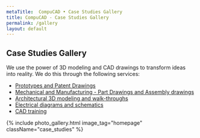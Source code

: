 ```yaml
---
metaTitle:  CompuCAD • Case Studies Gallery
title: CompuCAD - Case Studies Gallery
permalink: /gallery
layout: default
---
```


## Case Studies Gallery

We use the power of 3D modeling and CAD drawings to transform ideas into reality. We do this through the following services:

 - [Prototypes and Patent Drawings](/gallery/prototypes)
 - [Mechanical and Manufacturing - Part Drawings and Assembly drawings](/gallery/mechanical-and-manufacturing)
 - [Architectural 3D modeling and walk-throughs](/gallery/architectural)
 - [Electrical diagrams and schematics](/gallery/electrical)
 - [CAD training](/gallery/cad-training)
 
{% include photo_gallery.html image_tag="homepage" className="case_studies" %}
